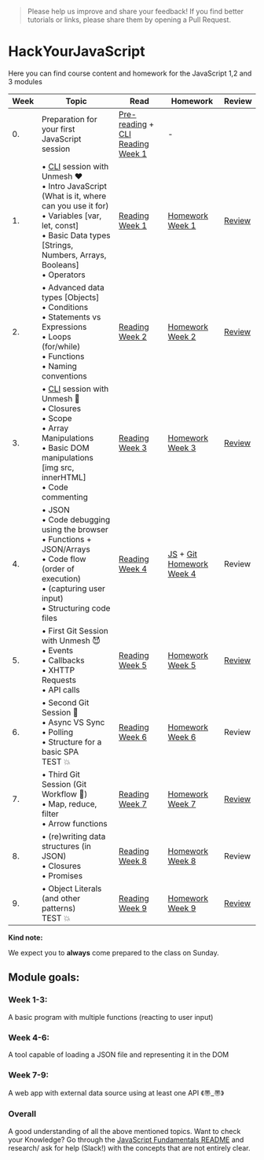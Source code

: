 >Please help us improve and share your feedback! If you find better tutorials or links, please share them by opening a Pull Request.

# HackYourJavaScript

<!-- **Class 10: please visit this [link](https://github.com/HackYourFuture/JavaScript/tree/master) (your specific branch "master") for the most recent information relevant to your class.** -->

Here you can find course content and homework for the JavaScript 1,2 and 3 modules

|Week|Topic|Read|Homework|Review|
|----|-----|----|--------|------|
|0.|Preparation for your first JavaScript session|[Pre-reading](https://github.com/HackYourFuture/JavaScript/tree/master/Week0) + [CLI Reading Week 1](https://github.com/HackYourFuture/CommandLine/blob/master/Lecture-1.md)|-|
|1.|• [CLI](https://github.com/HackYourFuture/CommandLine) session with Unmesh :heart: <br>• Intro JavaScript (What is it, where can you use it for)<br>• Variables [var, let, const]<br>• Basic Data types [Strings, Numbers, Arrays, Booleans]<br>• Operators|[Reading Week 1](https://github.com/HackYourFuture/JavaScript/tree/master/Week1/README.md) | [Homework Week 1](https://github.com/HackYourFuture/JavaScript/tree/master/Week1/MAKEME.md)|[Review](https://github.com/HackYourFuture/JavaScript/blob/master/Week1/REVIEW.md)|
|2.|• Advanced data types [Objects] <br>• Conditions <br>• Statements vs Expressions<br> • Loops (for/while)<br>• Functions <br>• Naming conventions|[Reading Week 2](https://github.com/HackYourFuture/JavaScript/tree/master/Week2/README.md)|[Homework Week 2](https://github.com/HackYourFuture/JavaScript/tree/master/Week2/MAKEME.md)|[Review](https://github.com/HackYourFuture/JavaScript/blob/master/Week2/REVIEW.md)|
|3.|• [CLI](https://github.com/HackYourFuture/CommandLine) session with Unmesh :balloon: <br>• Closures <br>• Scope <br>• Array Manipulations <br>• Basic DOM manipulations [img src, innerHTML]<br>• Code commenting|[Reading Week 3](https://github.com/HackYourFuture/JavaScript/tree/master/Week3)|[Homework Week 3](https://github.com/HackYourFuture/JavaScript/tree/master/Week3/MAKEME.md)|[Review](https://github.com/HackYourFuture/JavaScript/blob/master/Week3/REVIEW.md)|
|4.|• JSON<br>• Code debugging using the browser<br>• Functions + JSON/Arrays<br>• Code flow (order of execution) <br>• (capturing user input) <br>• Structuring code files|[Reading Week 4](https://github.com/HackYourFuture/JavaScript/tree/master/Week4)|[JS](https://github.com/HackYourFuture/JavaScript/tree/master/Week4/MAKEME.md) + [Git Homework Week 4](https://github.com/HackYourFuture/Git/blob/master/Lecture-1.md)|Review|
|5.|• First Git Session with Unmesh :smiling_imp:<br>• Events<br>• Callbacks <br>• XHTTP Requests <br>• API calls|[Reading Week 5](https://github.com/HackYourFuture/JavaScript/tree/master/Week5)|[Homework Week 5](https://github.com/HackYourFuture/JavaScript/tree/master/Week5/MAKEME.md)|[Review](https://github.com/HackYourFuture/JavaScript/blob/master/Week5/REVIEW.MD)|
|6.|• Second Git Session :see_no_evil:<br> • Async VS Sync<br>• Polling<br>• Structure for a basic SPA<br> TEST :boom:|[Reading Week 6](https://github.com/HackYourFuture/JavaScript/tree/master/Week6)|[Homework Week 6](https://github.com/HackYourFuture/JavaScript/tree/master/Week6/MAKEME.md)|Review|
|7.|• Third Git Session (Git Workflow :muscle:)<br>• Map, reduce, filter <br> • Arrow functions|[Reading Week 7](https://github.com/HackYourFuture/JavaScript/tree/master/Week7)|[Homework Week 7](https://github.com/HackYourFuture/JavaScript/tree/master/Week7/MAKEME.md)|[Review](https://github.com/HackYourFuture/JavaScript/blob/master/Week7/REVIEW.md)|
|8.|• (re)writing data structures (in JSON)<br> • Closures <br>• Promises <br>|[Reading Week 8](https://github.com/HackYourFuture/JavaScript/tree/master/Week8/README.md)|[Homework Week 8](https://github.com/HackYourFuture/JavaScript/tree/master/Week8/MAKEME.md)|Review|
|9.| • Object Literals (and other patterns)<br>TEST :boom:|[Reading Week 9](https://github.com/HackYourFuture/JavaScript/blob/master/Week9/README.md)|[Homework Week 9](https://github.com/HackYourFuture/JavaScript/blob/master/Week9/MAKEME.md)|[Review](https://github.com/HackYourFuture/JavaScript/blob/master/Week9/REVIEW.md)|


__Kind note:__

We expect you to __always__ come prepared to the class on Sunday.

## Module goals:

### Week 1-3:
A basic program with multiple functions (reacting to user input)

### Week 4-6:
A tool capable of loading a JSON file and representing it in the DOM

### Week 7-9:
A web app with external data source using at least one API 《〠_〠》

### Overall
A good understanding of all the above mentioned topics. Want to check your Knowledge? Go through the [JavaScript Fundamentals README](https://github.com/HackYourFuture/JavaScript/tree/master/fundamentals) and research/ ask for help (Slack!) with the concepts that are not entirely clear.


